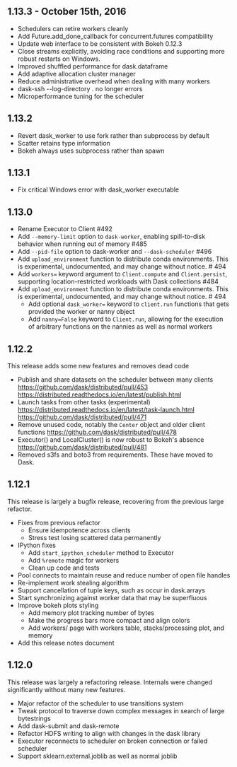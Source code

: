 1.13.3 - October 15th, 2016
------

*   Schedulers can retire workers cleanly
*   Add Future.add_done_callback for concurrent.futures compatibility
*   Update web interface to be consistent with Bokeh 0.12.3
*   Close streams explicitly, avoiding race conditions and supporting
    more robust restarts on Windows.
*   Improved shuffled performance for dask.dataframe
*   Add adaptive allocation cluster manager
*   Reduce administrative overhead when dealing with many workers
*   dask-ssh --log-directory . no longer errors
*   Microperformance tuning for the scheduler

1.13.2
------

*   Revert dask_worker to use fork rather than subprocess by default
*   Scatter retains type information
*   Bokeh always uses subprocess rather than spawn

1.13.1
------

*   Fix critical Windows error with dask_worker executable

1.13.0
------

*   Rename Executor to Client #492
*   Add `--memory-limit` option to `dask-worker`, enabling spill-to-disk
    behavior when running out of memory #485
*   Add `--pid-file` option to dask-worker and `--dask-scheduler` #496
*   Add ``upload_environment`` function to distribute conda environments.
    This is experimental, undocumented, and may change without notice.  # 494
*   Add `workers=` keyword argument to `Client.compute` and `Client.persist`,
    supporting location-restricted workloads with Dask collections #484
*   Add ``upload_environment`` function to distribute conda environments.
    This is experimental, undocumented, and may change without notice.  # 494
    *   Add optional `dask_worker=` keyword to `client.run` functions that gets
        provided the worker or nanny object
    *   Add `nanny=False` keyword to `Client.run`, allowing for the execution
        of arbitrary functions on the nannies as well as normal workers


1.12.2
------

This release adds some new features and removes dead code

*   Publish and share datasets on the scheduler between many clients
    https://github.com/dask/distributed/pull/453
    https://distributed.readthedocs.io/en/latest/publish.html
*   Launch tasks from other tasks (experimental)
    https://distributed.readthedocs.io/en/latest/task-launch.html
    https://github.com/dask/distributed/pull/471
*   Remove unused code, notably the `Center` object and older client functions
    https://github.com/dask/distributed/pull/478
*   Executor() and LocalCluster() is now robust to Bokeh's absence
    https://github.com/dask/distributed/pull/481
*   Removed s3fs and boto3 from requirements.  These have moved to Dask.

1.12.1
------

This release is largely a bugfix release, recovering from the previous large
refactor.

*  Fixes from previous refactor
    *  Ensure idempotence across clients
    *  Stress test losing scattered data permanently
*  IPython fixes
    *  Add `start_ipython_scheduler` method to Executor
    *  Add `%remote` magic for workers
    *  Clean up code and tests
*  Pool connects to maintain reuse and reduce number of open file handles
*  Re-implement work stealing algorithm
*  Support cancellation of tuple keys, such as occur in dask.arrays
*  Start synchronizing against worker data that may be superfluous
*  Improve bokeh plots styling
    *  Add memory plot tracking number of bytes
    *  Make the progress bars more compact and align colors
    *  Add workers/ page with workers table, stacks/processing plot, and memory
*  Add this release notes document


1.12.0
------

This release was largely a refactoring release.  Internals were changed
significantly without many new features.

*  Major refactor of the scheduler to use transitions system
*  Tweak protocol to traverse down complex messages in search of large
   bytestrings
*  Add dask-submit and dask-remote
*  Refactor HDFS writing to align with changes in the dask library
*  Executor reconnects to scheduler on broken connection or failed scheduler
*  Support sklearn.external.joblib as well as normal joblib
